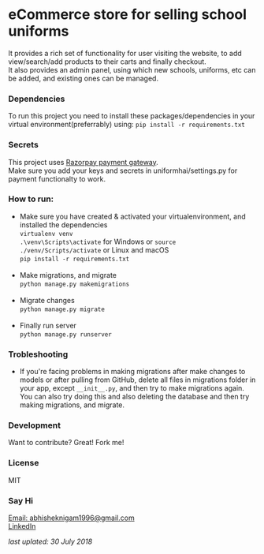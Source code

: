 # eCommerce store for selling school uniforms

It provides a rich set of functionality for user visiting the website, to add view/search/add products to their carts and finally checkout.
<br>
It also provides an admin panel, using which new schools, uniforms, etc can be added, and existing ones can be managed.

### Dependencies
To run this project you need to install these packages/dependencies in your virtual environment(preferrably) using:
`pip install -r requirements.txt`

### Secrets
This project uses [Razorpay payment gateway](https://razorpay.com).
<br>
Make sure you add your keys and secrets in uniformhai/settings.py for payment functionalty to work.

### How to run:
  - Make sure you have created & activated your virtualenvironment, and installed the dependencies <br>
  `virtualenv venv`<br>
  `.\venv\Scripts\activate` for Windows or `source ./venv/Scripts/activate` or Linux and macOS <br>
  `pip install -r requirements.txt` <br><br>
  - Make migrations, and migrate <br>
  `python manage.py makemigrations` <br><br>
  - Migrate changes <br>
  `python manage.py migrate` <br><br>
  - Finally run server <br>
  `python manage.py runserver`

### Trobleshooting
- If you're facing problems in making migrations after make changes to models or after pulling from GitHub, delete all files in migrations folder in your app, except `__init__.py`, and then try to make migrations again. You can also try doing this and also deleting the database and then try making migrations, and migrate.

### Development
Want to contribute? Great! Fork me!

### License
MIT

### Say Hi
[Email: abhisheknigam1996@gmail.com](mailto://abhisheknigam1996@gmail.com)<br>
[LinkedIn](https://www.linkedin.com/in/abhishek-nigam25)

*last uplated: 30 July 2018*
